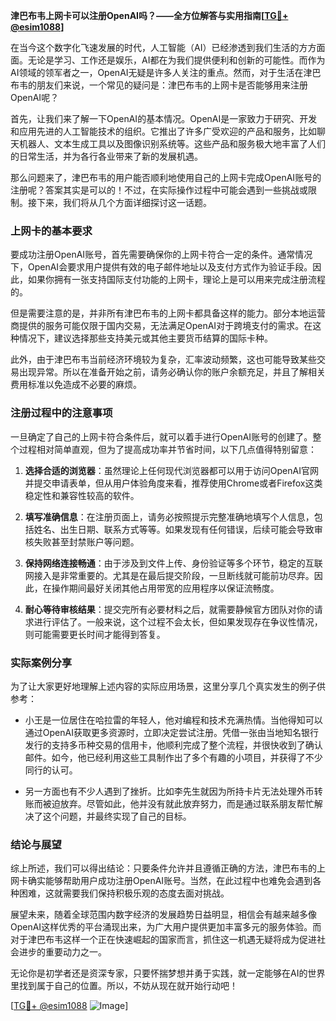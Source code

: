 **津巴布韦上网卡可以注册OpenAI吗？——全方位解答与实用指南[[TG💪+ @esim1088](https://t.me/s/esim1088)]**

在当今这个数字化飞速发展的时代，人工智能（AI）已经渗透到我们生活的方方面面。无论是学习、工作还是娱乐，AI都在为我们提供便利和创新的可能性。而作为AI领域的领军者之一，OpenAI无疑是许多人关注的重点。然而，对于生活在津巴布韦的朋友们来说，一个常见的疑问是：津巴布韦的上网卡是否能够用来注册OpenAI呢？

首先，让我们来了解一下OpenAI的基本情况。OpenAI是一家致力于研究、开发和应用先进的人工智能技术的组织。它推出了许多广受欢迎的产品和服务，比如聊天机器人、文本生成工具以及图像识别系统等。这些产品和服务极大地丰富了人们的日常生活，并为各行各业带来了新的发展机遇。

那么问题来了，津巴布韦的用户能否顺利地使用自己的上网卡完成OpenAI账号的注册呢？答案其实是可以的！不过，在实际操作过程中可能会遇到一些挑战或限制。接下来，我们将从几个方面详细探讨这一话题。

### 上网卡的基本要求

要成功注册OpenAI账号，首先需要确保你的上网卡符合一定的条件。通常情况下，OpenAI会要求用户提供有效的电子邮件地址以及支付方式作为验证手段。因此，如果你拥有一张支持国际支付功能的上网卡，理论上是可以用来完成注册流程的。

但是需要注意的是，并非所有津巴布韦的上网卡都具备这样的能力。部分本地运营商提供的服务可能仅限于国内交易，无法满足OpenAI对于跨境支付的需求。在这种情况下，建议选择那些支持美元或其他主要货币结算的国际卡种。

此外，由于津巴布韦当前经济环境较为复杂，汇率波动频繁，这也可能导致某些交易出现异常。所以在准备开始之前，请务必确认你的账户余额充足，并且了解相关费用标准以免造成不必要的麻烦。

### 注册过程中的注意事项

一旦确定了自己的上网卡符合条件后，就可以着手进行OpenAI账号的创建了。整个过程相对简单直观，但为了提高成功率并节省时间，以下几点值得特别留意：

1. **选择合适的浏览器**：虽然理论上任何现代浏览器都可以用于访问OpenAI官网并提交申请表单，但从用户体验角度来看，推荐使用Chrome或者Firefox这类稳定性和兼容性较高的软件。
   
2. **填写准确信息**：在注册页面上，请务必按照提示完整准确地填写个人信息，包括姓名、出生日期、联系方式等等。如果发现有任何错误，后续可能会导致审核失败甚至封禁账户等问题。

3. **保持网络连接畅通**：由于涉及到文件上传、身份验证等多个环节，稳定的互联网接入是非常重要的。尤其是在最后提交阶段，一旦断线就可能前功尽弃。因此，在操作期间最好关闭其他占用带宽的应用程序以保证流畅度。

4. **耐心等待审核结果**：提交完所有必要材料之后，就需要静候官方团队对你的请求进行评估了。一般来说，这个过程不会太长，但如果发现存在争议性情况，则可能需要更长时间才能得到答复。

### 实际案例分享

为了让大家更好地理解上述内容的实际应用场景，这里分享几个真实发生的例子供参考：

- 小王是一位居住在哈拉雷的年轻人，他对编程和技术充满热情。当他得知可以通过OpenAI获取更多资源时，立即决定尝试注册。凭借一张由当地知名银行发行的支持多币种交易的信用卡，他顺利完成了整个流程，并很快收到了确认邮件。如今，他已经利用这些工具制作出了多个有趣的小项目，并获得了不少同行的认可。

- 另一方面也有不少人遇到了挫折。比如李先生就因为所持卡片无法处理外币转账而被迫放弃。尽管如此，他并没有就此放弃努力，而是通过联系朋友帮忙解决了这个问题，并最终实现了自己的目标。

### 结论与展望

综上所述，我们可以得出结论：只要条件允许并且遵循正确的方法，津巴布韦的上网卡确实能够帮助用户成功注册OpenAI账号。当然，在此过程中也难免会遇到各种困难，这就需要我们保持积极乐观的态度去面对挑战。

展望未来，随着全球范围内数字经济的发展趋势日益明显，相信会有越来越多像OpenAI这样优秀的平台涌现出来，为广大用户提供更加丰富多元的服务体验。而对于津巴布韦这样一个正在快速崛起的国家而言，抓住这一机遇无疑将成为促进社会进步的重要动力之一。

无论你是初学者还是资深专家，只要怀揣梦想并勇于实践，就一定能够在AI的世界里找到属于自己的位置。所以，不妨从现在就开始行动吧！

[[TG💪+ @esim1088](https://t.me/s/esim1088) ![Image](https://i.postimg.cc/4NQfJmqS/Snipaste-2025-05-13-00-14-12.png)]